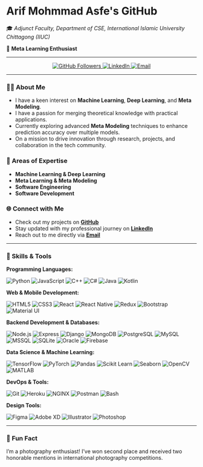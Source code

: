 # Arif Mohmmad Asfe's GitHub
🎓 _Adjunct Faculty, Department of CSE, International Islamic University Chittagong (IIUC)_

 🌱 **Meta Learning Enthusiast**  

---

<p align="center">
<a href="https://github.com/arifasfe">
  <img src="https://img.shields.io/github/followers/arifasfe?label=Follow%20Me&style=social" alt="GitHub Followers">
</a>
<a href="https://linkedin.com/in/arifasfe">
  <img src="https://img.shields.io/badge/-LinkedIn-blue?style=flat-square&logo=Linkedin&logoColor=white&link=https://linkedin.com/in/arifasfe" alt="LinkedIn">
</a>
<a href="mailto:arifasfe@gmail.com">
  <img src="https://img.shields.io/badge/Email-arifasfe@gmail.com-red" alt="Email">
</a>
</p>

---

### 👨‍💻 About Me
- I have a keen interest on **Machine Learning**, **Deep Learning**, and **Meta Modeling**.
- I have a passion for merging theoretical knowledge with practical applications.
- Currently exploring advanced **Meta Modeling** techniques to enhance prediction accuracy over multiple models.
- On a mission to drive innovation through research, projects, and collaboration in the tech community.

### 🌟 Areas of Expertise
- **Machine Learning & Deep Learning**
- **Meta Learning & Meta Modeling**
- **Software Engineering**
- **Software Development**

### 🌐 Connect with Me
- Check out my projects on **[GitHub](https://github.com/arifasfe)**
- Stay updated with my professional journey on **[LinkedIn](https://www.linkedin.com/in/arifasfe/)**
- Reach out to me directly via **[Email](mailto:arifasfe@gmail.com)**

---

### 🚀 Skills & Tools

**Programming Languages:**

<p align="left">
  <img src="https://img.shields.io/badge/-Python-3776AB?logo=python&logoColor=white&style=for-the-badge" alt="Python">
  <img src="https://img.shields.io/badge/-JavaScript-F7DF1E?logo=javascript&logoColor=black&style=for-the-badge" alt="JavaScript">
  <img src="https://img.shields.io/badge/-C++-00599C?logo=c%2B%2B&logoColor=white&style=for-the-badge" alt="C++">
  <img src="https://img.shields.io/badge/-C%23-239120?logo=c-sharp&logoColor=white&style=for-the-badge" alt="C#">
  <img src="https://img.shields.io/badge/-Java-007396?logo=java&logoColor=white&style=for-the-badge" alt="Java">
  <img src="https://img.shields.io/badge/-Kotlin-0095D5?logo=kotlin&logoColor=white&style=for-the-badge" alt="Kotlin">
</p>

**Web & Mobile Development:**

<p align="left">
  <img src="https://img.shields.io/badge/-HTML5-E34F26?logo=html5&logoColor=white&style=for-the-badge" alt="HTML5">
  <img src="https://img.shields.io/badge/-CSS3-1572B6?logo=css3&logoColor=white&style=for-the-badge" alt="CSS3">
  <img src="https://img.shields.io/badge/-React-61DAFB?logo=react&logoColor=black&style=for-the-badge" alt="React">
  <img src="https://img.shields.io/badge/-React%20Native-61DAFB?logo=react&logoColor=black&style=for-the-badge" alt="React Native">
  <img src="https://img.shields.io/badge/-Redux-764ABC?logo=redux&logoColor=white&style=for-the-badge" alt="Redux">
  <img src="https://img.shields.io/badge/-Bootstrap-7952B3?logo=bootstrap&logoColor=white&style=for-the-badge" alt="Bootstrap">
  <img src="https://img.shields.io/badge/-Material%20UI-007FFF?logo=mui&logoColor=white&style=for-the-badge" alt="Material UI">
</p>

**Backend Development & Databases:**

<p align="left">
  <img src="https://img.shields.io/badge/-Node.js-339933?logo=node.js&logoColor=white&style=for-the-badge" alt="Node.js">
  <img src="https://img.shields.io/badge/-Express-000000?logo=express&logoColor=white&style=for-the-badge" alt="Express">
  <img src="https://img.shields.io/badge/-Django-092E20?logo=django&logoColor=white&style=for-the-badge" alt="Django">
  <img src="https://img.shields.io/badge/-MongoDB-47A248?logo=mongodb&logoColor=white&style=for-the-badge" alt="MongoDB">
  <img src="https://img.shields.io/badge/-PostgreSQL-336791?logo=postgresql&logoColor=white&style=for-the-badge" alt="PostgreSQL">
  <img src="https://img.shields.io/badge/-MySQL-4479A1?logo=mysql&logoColor=white&style=for-the-badge" alt="MySQL">
  <img src="https://img.shields.io/badge/-MSSQL-CC2927?logo=microsoft-sql-server&logoColor=white&style=for-the-badge" alt="MSSQL">
  <img src="https://img.shields.io/badge/-SQLite-003B57?logo=sqlite&logoColor=white&style=for-the-badge" alt="SQLite">
  <img src="https://img.shields.io/badge/-Oracle-F80000?logo=oracle&logoColor=white&style=for-the-badge" alt="Oracle">
  <img src="https://img.shields.io/badge/-Firebase-FFCA28?logo=firebase&logoColor=black&style=for-the-badge" alt="Firebase">
</p>

**Data Science & Machine Learning:**

<p align="left">
  <img src="https://img.shields.io/badge/-TensorFlow-FF6F00?logo=tensorflow&logoColor=white&style=for-the-badge" alt="TensorFlow">
  <img src="https://img.shields.io/badge/-PyTorch-EE4C2C?logo=pytorch&logoColor=white&style=for-the-badge" alt="PyTorch">
  <img src="https://img.shields.io/badge/-Pandas-150458?logo=pandas&logoColor=white&style=for-the-badge" alt="Pandas">
  <img src="https://img.shields.io/badge/-Scikit_Learn-F7931E?logo=scikit-learn&logoColor=white&style=for-the-badge" alt="Scikit Learn">
  <img src="https://img.shields.io/badge/-Seaborn-3776AB?logo=seaborn&logoColor=white&style=for-the-badge" alt="Seaborn">
  <img src="https://img.shields.io/badge/-OpenCV-5C3EE8?logo=opencv&logoColor=white&style=for-the-badge" alt="OpenCV">
  <img src="https://img.shields.io/badge/-MATLAB-0076A8?logo=mathworks&logoColor=white&style=for-the-badge" alt="MATLAB">
</p>

**DevOps & Tools:**

<p align="left">
  <img src="https://img.shields.io/badge/-Git-F05032?logo=git&logoColor=white&style=for-the-badge" alt="Git">
  <img src="https://img.shields.io/badge/-Heroku-430098?logo=heroku&logoColor=white&style=for-the-badge" alt="Heroku">
  <img src="https://img.shields.io/badge/-NGINX-269539?logo=nginx&logoColor=white&style=for-the-badge" alt="NGINX">
  <img src="https://img.shields.io/badge/-Postman-FF6C37?logo=postman&logoColor=white&style=for-the-badge" alt="Postman">
  <img src="https://img.shields.io/badge/-Bash-4EAA25?logo=gnubash&logoColor=white&style=for-the-badge" alt="Bash">
</p>

**Design Tools:**

<p align="left">
  <img src="https://img.shields.io/badge/-Figma-F24E1E?logo=figma&logoColor=white&style=for-the-badge" alt="Figma">
  <img src="https://img.shields.io/badge/-Adobe%20XD-FF61F6?logo=adobexd&logoColor=white&style=for-the-badge" alt="Adobe XD">
  <img src="https://img.shields.io/badge/-Illustrator-FF9A00?logo=adobeillustrator&logoColor=white&style=for-the-badge" alt="Illustrator">
  <img src="https://img.shields.io/badge/-Photoshop-31A8FF?logo=adobephotoshop&logoColor=white&style=for-the-badge" alt="Photoshop">
</p>

---

### 📸 Fun Fact
I’m a photography enthusiast! I’ve won second place and received two honorable mentions in international photography competitions.

